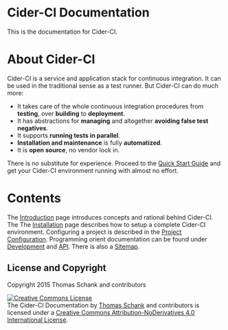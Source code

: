 # Cider-CI Documentation

This is the documentation for Cider-CI.

# About Cider-CI

Cider-CI is a service and application stack for continuous integration. It can
be used in the traditional sense as a test runner. But Cider-CI can do much more:

* It takes care of the whole continuous integration procedures from
  **testing**, over **building** to **deployment**.
* It has abstractions for **managing** and altogether **avoiding false test negatives**.
* It supports **running tests in parallel**.
* **Installation and maintenance** is fully **automatized**.
* It is **open source**, no vendor lock in.

There is no substitute for experience. Proceed to the [Quick Start Guide][] and get your Cider-CI environment running with almost no effort.

# Contents

The [Introduction] page introduces concepts and rational behind Cider-CI. The The [Installation] page describes how to setup a complete Cider-CI environment. Configuring a project is described in the [Project Configuration]. Programming orient documentation can be found under [Development] and [API]. There is also a [Sitemap][].

## License and Copyright

Copyright 2015 Thomas Schank and contributors


<a rel="license" href="http://creativecommons.org/licenses/by-nd/4.0/"><img alt="Creative Commons License" style="border-width:0" src="https://i.creativecommons.org/l/by-nd/4.0/88x31.png" /></a><br /><span xmlns:dct="http://purl.org/dc/terms/" property="dct:title">The Cider-CI Documentation</span> by <a xmlns:cc="http://creativecommons.org/ns#" href="https://github.com/DrTom/" property="cc:attributionName" rel="cc:attributionURL">Thomas Schank</a> and contributors is licensed under a <a rel="license" href="http://creativecommons.org/licenses/by-nd/4.0/">Creative Commons Attribution-NoDerivatives 4.0 International License</a>.<br />


  [API]: /api/index.html
  [Cider-CI Organization]: https://github.com/cider-ci
  [Development]: /development/index.html
  [Installation]: /installation/index.html
  [Introduction]: /introduction/index.html
  [Project Configuration]: /project-configuration/index.html
  [Quick Start Guide]: /introduction/quick-start/index.html
  [Sitemap]: /sitemap.html

